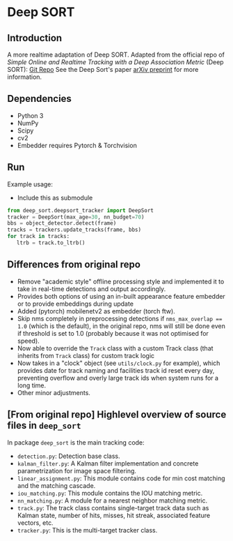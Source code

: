 # Deep SORT

## Introduction

A more realtime adaptation of Deep SORT.
Adapted from the official repo of *Simple Online and Realtime Tracking with a Deep Association Metric* (Deep SORT): [Git Repo](https://github.com/nwojke/deep_sort)
See the Deep Sort's paper [arXiv preprint](https://arxiv.org/abs/1703.07402) for more information.

## Dependencies

- Python 3
- NumPy
- Scipy
- cv2
- Embedder requires Pytorch & Torchvision

## Run

Example usage:
- Include this as submodule

```python
from deep_sort.deepsort_tracker import DeepSort
tracker = DeepSort(max_age=30, nn_budget=70)
bbs = object_detector.detect(frame)
tracks = trackers.update_tracks(frame, bbs)
for track in tracks:
   ltrb = track.to_ltrb()
```

## Differences from original repo

- Remove "academic style" offline processing style and implemented it to take in real-time detections and output accordingly.
- Provides both options of using an in-built appearance feature embedder or to provide embeddings during update
- Added (pytorch) mobilenetv2 as embedder (torch ftw).
- Skip nms completely in preprocessing detections if `nms_max_overlap == 1.0` (which is the default), in the original repo, nms will still be done even if threshold is set to 1.0 (probably because it was not optimised for speed).
- Now able to override the `Track` class with a custom Track class (that inherits from `Track` class) for custom track logic 
- Now takes in a "clock" object (see `utils/clock.py` for example), which provides date for track naming and facilities track id reset every day, preventing overflow and overly large track ids when system runs for a long time.
- Other minor adjustments.

## [From original repo] Highlevel overview of source files in `deep_sort`

In package `deep_sort` is the main tracking code:

* `detection.py`: Detection base class.
* `kalman_filter.py`: A Kalman filter implementation and concrete
   parametrization for image space filtering.
* `linear_assignment.py`: This module contains code for min cost matching and
   the matching cascade.
* `iou_matching.py`: This module contains the IOU matching metric.
* `nn_matching.py`: A module for a nearest neighbor matching metric.
* `track.py`: The track class contains single-target track data such as Kalman
  state, number of hits, misses, hit streak, associated feature vectors, etc.
* `tracker.py`: This is the multi-target tracker class.
